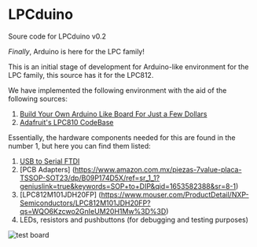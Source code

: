 # LPCduino
Soure code for LPCduino v0.2

*Finally*, Arduino is here for the LPC family!

This is an initial stage of development for Arduino-like environment for the LPC family, this source has it for the LPC812.

We have implemented the following environment with the aid of the following sources:

1. [Build Your Own Arduino Like Board For Just a Few Dollars](https://www.youtube.com/watch?v=4PMj8LfR2m8)
2. [Adafruit's LPC810 CodeBase](https://github.com/microbuilder/LPC810_CodeBase)

Essentially, the hardware components needed for this are found in the number 1, but here you can find them listed:

1. [USB to Serial FTDI](https://www.amazon.com.mx/dp/B00IJXZQ7C?tag=aamx88-20&keywords=fdti&geniuslink=true)
2. [PCB Adapters] (https://www.amazon.com.mx/piezas-7value-placa-TSSOP-SOT23/dp/B09P174D5X/ref=sr_1_1?geniuslink=true&keywords=SOP+to+DIP&qid=1653582388&sr=8-1)
3. [LPC812M101JDH20FP] (https://www.mouser.com/ProductDetail/NXP-Semiconductors/LPC812M101JDH20FP?qs=WQO6Kzcwo2GnIeUM20H1Mw%3D%3D)
4. LEDs, resistors and pushbuttons (for debugging and testing purposes)

![test board]([https://github.com/adam-p/markdown-here/raw/master/src/common/images/icon48.png](https://github.com/BrunoSenzioSavinoArrow/lpcduino/blob/main/images/board.png) "Test Setup Example")
